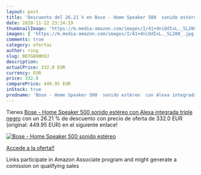```yaml
---
layout: post
title: 'Descuento del 26.21 % en Bose - Home Speaker 500  sonido estéreo '
date: 2020-11-22 23:14:19
thumbnailImage: 'https://m.media-amazon.com/images/I/41+dniQdIxL._SL200_.jpg'
images: [ 'https://m.media-amazon.com/images/I/41+dniQdIxL._SL200_.jpg' ]
comments: true
category: ofertas
author: ring
slug: B07G8H8K9J
description:
actualPrice: 332.0 EUR
currency: EUR
price: 332.0
comparePrice: 449.95 EUR
inStock: true
prodname: 'Bose - Home Speaker 500  sonido estéreo  con Alexa integrada  triple negro'
---
```


Tienes [Bose - Home Speaker 500  sonido estéreo  con Alexa integrada  triple negro](https://www.amazon.es/dp/B07G8H8K9J/?tag=tolees-21) con un 26.21 % de descuento con precio de oferta de 332.0 EUR (original: 449.95 EUR) en el siguiente enlace!

[![Bose - Home Speaker 500  sonido estéreo ](https://m.media-amazon.com/images/I/41+dniQdIxL._SL200_.jpg)](https://www.amazon.es/dp/B07G8H8K9J/?tag=tolees-21)

[Accede a la oferta!!](https://www.amazon.es/dp/B07G8H8K9J/?tag=tolees-21)

Links participate in Amazon Associate program and might generate a comission on qualifying sales


